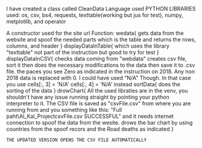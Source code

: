 I have created a class called CleanData Language used PYTHON LIBRARIES used: os, csv, bs4, 
requests, texttable(working but jus for test), numpy, metplotlib, and operator

A constructor used for the site url 
Function: 
  wedata{ 
        gets data from the website and spoof the needed 
        parts which is the table and returns the rows, columns, and header 
        } 
  displayDataInTable{ 
        which uses the library "texttable" not part of the instruction but good to try for test 
        }
  displayDataInCSV{ 
        checks data coming from "webdata" creates csv file, sort it then does the necessary
        modifications to the data then save it to .csv file.
        the paces you see Zero as indicated in the instruction on 2018. Any non 2018 data is replaced 
        with 0. I could have used "N/A" Though. In that case you use 
        cells[:, 3] = 'N/A'
        cells[:, 4] = 'N/A' instead 
   sortData{ 
        does the sorting of the data 
        } 
  drowChart{ 
        All the used libraties are in the venv, you shouldn't have any issue running straight by pointing your 
        python interpreter to it.
        The CSV file is saved as "csvFile.csv" from where you are running from
        and you something like this:  "Full paht\Al_Kal_ProjectcsvFile.csv SUCCESSFUL" and it needs 
        internet connection to spoof the data from the wesite.
        drows the bar chart by using countries from the spoof recors and the Road deaths as indicated 
        }
        
    THE UPDATED VERSION OPENS THE CSV FILE AUTOMATICALLY

